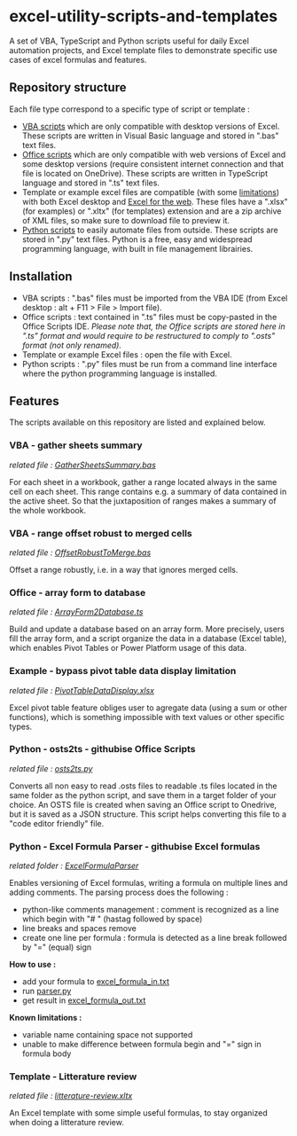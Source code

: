 # excel-utility-scripts-and-templates
A set of VBA, TypeScript and Python scripts useful for daily Excel automation projects, and Excel template files to demonstrate specific use cases of excel formulas and features.

## Repository structure
Each file type correspond to a specific type of script or template :
* [VBA scripts](https://learn.microsoft.com/en-us/office/vba/api/overview/) which are only compatible with desktop versions of Excel. These scripts are written in Visual Basic language and stored in ".bas" text files.
* [Office scripts](https://learn.microsoft.com/en-us/office/dev/scripts/develop/scripting-fundamentals) which are only compatible with web versions of Excel and some desktop versions (require consistent internet connection and that file is located on OneDrive). These scripts are written in TypeScript language and stored in ".ts" text files.
* Template or example excel files are compatible (with some [limitations](https://support.office.com/article/f0dc28ed-b85d-4e1d-be6d-5878005db3b6)) with both Excel desktop and [Excel for the web](https://learn.microsoft.com/en-us/office365/servicedescriptions/office-online-service-description/excel-online). These files have a ".xlsx" (for examples) or ".xltx" (for templates) extension and are a zip archive of XML files, so make sure to download file to preview it.
* [Python scripts](https://www.python.org/about/gettingstarted/) to easily automate files from outside. These scripts are stored in ".py" text files. Python is a free, easy and widespread programming language, with built in file management librairies.

## Installation
* VBA scripts : ".bas" files must be imported from the VBA IDE (from Excel desktop : alt + F11 > File > Import file).
* Office scripts : text contained in ".ts" files must be copy-pasted in the Office Scripts IDE. *Please note that, the Office scripts are stored here in ".ts" format and would require to be restructured to comply to ".osts" format (not only renamed).*
* Template or example Excel files : open the file with Excel.
* Python scripts : ".py" files must be run from a command line interface where the python programming language is installed.

## Features
The scripts available on this repository are listed and explained below.

### VBA - gather sheets summary
*related file : [GatherSheetsSummary.bas](https://github.com/ronan-deshays/excel-utility-scripts-and-templates/blob/main/GatherSheetsSummary.bas)*

For each sheet in a workbook, gather a range located always in the same cell on each sheet. This range contains e.g. a summary of data contained in the active sheet. So that the juxtaposition of ranges makes a summary of the whole workbook.

### VBA - range offset robust to merged cells
*related file : [OffsetRobustToMerge.bas](https://github.com/ronan-deshays/excel-utility-scripts-and-templates/blob/main/OffsetRobustToMerge.bas)*

Offset a range robustly, i.e. in a way that ignores merged cells.

### Office - array form to database
*related file : [ArrayForm2Database.ts](https://github.com/ronan-deshays/excel-utility-scripts-and-templates/blob/main/ArrayForm2Database.ts)*

Build and update a database based on an array form.
More precisely, users fill the array form, and a script organize the data in a database (Excel table), which enables Pivot Tables or Power Platform usage of this data.

### Example - bypass pivot table data display limitation
*related file : [PivotTableDataDisplay.xlsx](https://github.com/ronan-deshays/excel-utility-scripts-and-templates/blob/main/PivotTableDataDisplay.xlsx)*

Excel pivot table feature obliges user to agregate data (using a sum or other functions), which is something impossible with text values or other specific types.

### Python - osts2ts - githubise Office Scripts
*related file : [osts2ts.py](https://github.com/ronan-deshays/excel-utility-scripts-and-templates/blob/main/osts2ts.py)*

Converts all non easy to read .osts files to readable .ts  files located in the same folder as the python script, and save them in a target folder of your choice. An OSTS file is created when saving an Office script to Onedrive, but it is saved as a JSON structure. This script helps converting this file to a "code editor friendly" file.

### Python - Excel Formula Parser - githubise Excel formulas
*related folder : [ExcelFormulaParser](https://github.com/ronan-deshays/excel-utility-scripts-and-templates/tree/master/ExcelFormulaParser)*

Enables versioning of Excel formulas, writing a formula on multiple lines and adding comments.
The parsing process does the following :
* python-like comments management : comment is recognized as a line which begin with "# " (hastag followed by space)
* line breaks and spaces remove
* create one line per formula : formula is detected as a line break followed by "=" (equal) sign

**How to use :**
* add your formula to [excel_formula_in.txt](https://github.com/ronan-deshays/excel-utility-scripts-and-templates/blob/master/ExcelFormulaParser/excel_formula_in.txt)
* run [parser.py](https://github.com/ronan-deshays/excel-utility-scripts-and-templates/blob/master/ExcelFormulaParser/excel_formula_in.txt)
* get result in [excel_formula_out.txt](https://github.com/ronan-deshays/excel-utility-scripts-and-templates/blob/master/ExcelFormulaParser/excel_formula_in.txt)

**Known limitations :**
* variable name containing space not supported
* unable to make difference between formula begin and "=" sign in formula body

### Template - Litterature review
*related file : [litterature-review.xltx](https://github.com/ronan-deshays/excel-utility-scripts-and-templates/blob/main/litterature-review.xltx)*

An Excel template with some simple useful formulas, to stay organized when doing a litterature review.

